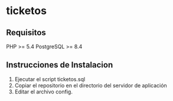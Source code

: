 # ticketos


## Requisitos

PHP >= 5.4
PostgreSQL >= 8.4


## Instrucciones de Instalacion

1. Ejecutar el script ticketos.sql
2. Copiar el repositorio en el directorio del servidor de aplicación
3. Editar el archivo config.
